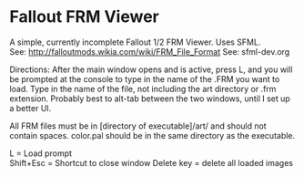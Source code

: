 Fallout FRM Viewer
==================

A simple, currently incomplete Fallout 1/2 FRM Viewer. Uses SFML.<br>
See: http://falloutmods.wikia.com/wiki/FRM_File_Format
See:  sfml-dev.org

Directions:
  After the main window opens and is active, press L, and you will be prompted at the console to type in the name of the .FRM you want to load.
  Type in the name of the file, not including the art directory or .frm extension. Probably best to alt-tab between the two windows, until I set up a better UI.
  
  All FRM files must be in [directory of executable]/art/ and should not contain spaces.
  color.pal should be in the same directory as the executable.

L = Load prompt<br>
Shift+Esc = Shortcut to close window
Delete key = delete all loaded images
